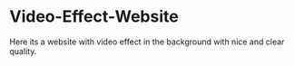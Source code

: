 # Video-Effect-Website
Here its a website with video effect in the background with nice and clear quality.
